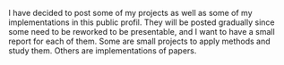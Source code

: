 I have decided to post some of my projects as well as some of my implementations in this public profil. They will be posted gradually since some need to be reworked to be presentable, and I want to have a small report for each of them. Some are small projects to apply methods and study them. Others are implementations of papers.

<!---
Jrm-GMG/Jrm-GMG is a ✨ special ✨ repository because its `README.md` (this file) appears on your GitHub profile.
You can click the Preview link to take a look at your changes.
--->
